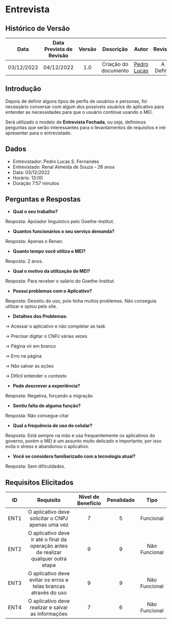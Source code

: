 # Entrevista

## Histórico de Versão

|Data|Data Prevista de Revisão|Versão|Descrição|Autor|Revisor|
| :----------: |:----------:| :------: | :-----------: | :---------: |:---------: |
|03/12/2022|04/12/2022|1.0|Criação do documento| [Pedro Lucas](https://github.com/PedroLSF) |A Definir|

## Introdução

Depois de definir alguns tipos de perfis de usuários e personas, foi necessário conversar com algum dos possíveis usuários do aplicativo para entender as necessidades para que o usuário continue usando o MEI.


Será utilizado o modelo de **Entrevista Fechada**, ou seja, definimos perguntas que serão interessantes para o levantamentos de requisitos e irei apresentar para o entrevistado.

## Dados

* Entrevistador: Pedro Lucas S. Fernandes
* Entrevistado: Renal Almeida de Souza - 26 anos
* Data: 03/12/2022
* Horário: 13:00
* Duração 7:57 minutos

## Perguntas e Respostas

* **Qual o seu trabalho?**

Resposta: Apoiador linguístico pelo Goethe-Institut.

* **Quantos funcionários o seu serviço demanda?**

Resposta: Apenas o Renan.

* **Quanto tempo você utiliza o MEI?**

Resposta: 2 anos.

* **Qual o motivo da utilização do MEI?**

Resposta: Para receber o salário do Goethe-Institut.

* **Possui problemas com o Aplicativo?**

Resposta: Desistiu do uso, pois tinha muitos problemas. Não conseguia utilizar e optou pelo site.

* **Detalhes dos Problemas:**

-> Acessar o aplicativo e não completar as task

-> Precisar digitar o CNPJ várias vezes

-> Página vir em branco

-> Erro na página

-> Não salvar as ações

-> Difícil entender o contexto

* **Pode descrever a experiência?**

Resposta: Negativa, forçando a migração

* **Sentiu falta de alguma função?**

Resposta: Não consegue citar

* **Qual a frequência de uso do celular?**

Resposta: Está sempre na mão e usa frequentemente os aplicativos do governo, porém o MEI é um assunto muito delicado e importante, por isso evita o stress e abandonou o aplicativo.

* **Você se considera familiarizado com a tecnologia atual?**

Resposta: Sem dificuldades.

## Requisitos Elicitados


|ID|Requisito|Nível de Benefício|Penalidade|Tipo|
| :----------: |:----------:| :------: | :-----------: |:-----------: |
|ENT1|O aplicativo deve solicitar o CNPJ apenas uma vez|7|5| Funcional |
|ENT2|O aplicativo deve ir até o final da operação antes de realizar qualquer outra etapa|9|9| Não Funcional |
|ENT3|O aplicativo deve evitar os erros e telas brancas através do uso |9|9| Não Funcional|
|ENT4|O aplicativo deve realizar e salvar as informações|7|6| Não Funcional |


